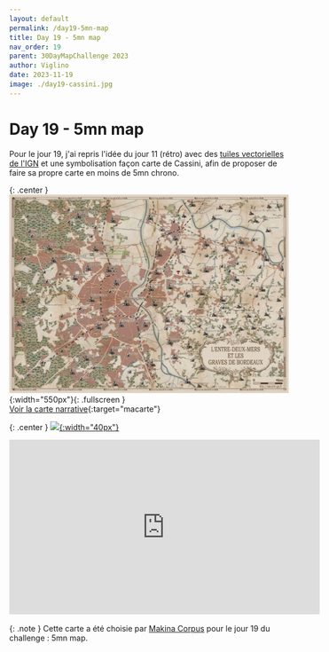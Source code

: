 ```yaml
---
layout: default
permalink: /day19-5mn-map
title: Day 19 - 5mn map
nav_order: 19
parent: 30DayMapChallenge 2023
author: Viglino
date: 2023-11-19
image: ./day19-cassini.jpg
---
```

# Day 19 - 5mn map

Pour le jour 19, j'ai repris l'idée du jour 11 (rétro) avec des [tuiles vectorielles de l'IGN](https://geoservices.ign.fr/actualites/2022-03-30-tuiles-vectorielles) et une symbolisation façon carte de Cassini, afin de proposer de faire sa propre carte en moins de 5mn chrono.

{: .center }
![](./day19-cassini.jpg){:width="550px"}{: .fullscreen }    
[Voir la carte narrative](https://macarte.ign.fr/carte/FxwkSm/Ma-Cassini){:target="macarte"}

{: .center }
[![](https://upload.wikimedia.org/wikipedia/commons/5/5a/X_icon_2.svg){:width="40px"}](https://twitter.com/jmviglino/status/1726226115457647008)

<iframe width="560" height="315" src="https://www.youtube.com/embed/tC8Zar5dyiY?si=EiOL82yURl_0_MFM" title="YouTube video player" frameborder="0" allow="accelerometer; autoplay; clipboard-write; encrypted-media; gyroscope; picture-in-picture; web-share" allowfullscreen></iframe>

{: .note }
Cette carte a été choisie par [Makina Corpus](https://makina-corpus.com/sig-cartographie/retour-30daymapchallenge-2023) pour le jour 19 du challenge : 5mn map.
